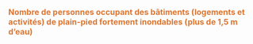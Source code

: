 <font size="3" color= "#dc7633"><b>
Nombre de personnes occupant des bâtiments (logements et activités) de plain-pied
fortement inondables (plus de 1,5 m d’eau)
</b></font>
